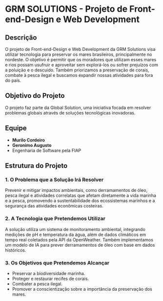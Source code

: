 # GRM SOLUTIONS - Projeto de Front-end-Design e Web Development

## Descrição
O projeto de Front-end-Design e Web Development da GRM Solutions visa utilizar tecnologia para preservar os mares brasileiros, principalmente no nordeste. O objetivo é permitir que os moradores que utilizam esses mares e rios possam usufruir e aproveitar sem explorá-los ou sofrer prejuízos com a poluição e o descuido. Também priorizamos a preservação de corais, combate à pesca ilegal e buscamos expandir nossas atividades para fora do país.

## Objetivo do Projeto
O projeto faz parte da Global Solution, uma iniciativa focada em resolver problemas globais através de soluções tecnológicas inovadoras.

## Equipe
- **Murilo Cordeiro**
- **Geronimo Augusto**
- Engenharia de Software pela FIAP

## Estrutura do Projeto
### 1. O Problema que a Solução Irá Resolver
Prevenir e mitigar impactos ambientais, como derramamentos de óleo, pesca ilegal e atividades correlatas que afetam diretamente a vida marinha e a pesca, promovendo a sustentabilidade dos ecossistemas marinhos e a segurança das atividades econômicas costeiras.

### 2. A Tecnologia que Pretendemos Utilizar
A solução utiliza um sistema de monitoramento ambiental, integrando medições de pH e temperatura da água, além de dados climáticos em tempo real coletados pela API da OpenWeather. Também implementamos um modelo de IA para prever derramamentos de óleo com base em dados históricos.

### 3. Os Objetivos que Pretendemos Alcançar
- Preservar a biodiversidade marinha.
- Proteger e restaurar recifes de corais.
- Combater a pesca ilegal.
- Promover a conscientização sobre a importância da preservação dos mares.
